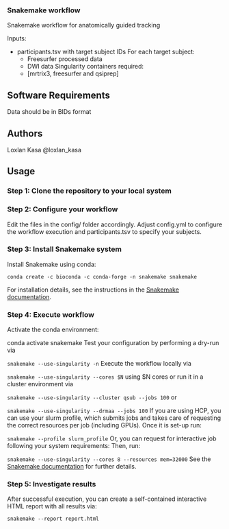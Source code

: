 ### Snakemake workflow
 Snakemake workflow for anatomically guided tracking 

Inputs:
- participants.tsv with target subject IDs
For each target subject:
    - Freesurfer processed data
    - DWI data
Singularity containers required:
    - [mrtrix3, freesurfer and qsiprep]

## Software Requirements
Data should be in BIDs format

## Authors
Loxlan Kasa @loxlan_kasa

## Usage
### Step 1: Clone the repository to your local system
### Step 2: Configure your workflow
Edit the files in the config/ folder accordingly. Adjust config.yml to configure the workflow execution and participants.tsv to specify your subjects.
### Step 3: Install Snakemake system
Install Snakemake using conda:

```conda create -c bioconda -c conda-forge -n snakemake snakemake```

For installation details, see the instructions in the [Snakemake documentation](https://snakemake.readthedocs.io/en/stable/getting_started/installation.html).

### Step 4: Execute workflow
Activate the conda environment:

conda activate snakemake
Test your configuration by performing a dry-run via

```snakemake --use-singularity -n```
Execute the workflow locally via

```snakemake --use-singularity --cores $N```
using $N cores or run it in a cluster environment via

```snakemake --use-singularity --cluster qsub --jobs 100```
or

```snakemake --use-singularity --drmaa --jobs 100```
If you are using HCP, you can use your slurm profile, which submits jobs and takes care of requesting the correct resources per job (including GPUs). Once it is set-up run:

```snakemake --profile slurm_profile```
Or, you can request for interactive job following your system requirements:
Then, run:

```snakemake --use-singularity --cores 8 --resources mem=32000``` 
See the [Snakemake documentation](https://snakemake.readthedocs.io/en/stable/getting_started/installation.html) for further details.

### Step 5: Investigate results
After successful execution, you can create a self-contained interactive HTML report with all results via:

```snakemake --report report.html```

